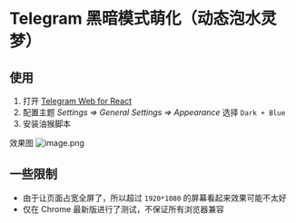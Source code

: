 # Telegram 黑暗模式萌化（动态泡水灵梦）

## 使用

1. 打开 [Telegram Web for React](https://evgeny-nadymov.github.io/telegram-react/)
2. 配置主题 _Settings => General Settings => Appearance_ 选择 `Dark + Blue`
3. 安装油猴脚本

效果图
![image.png](https://i.loli.net/2020/03/20/8fslMB2QpqN5HRi.png)

## 一些限制

- 由于让页面占宽全屏了，所以超过 `1920*1080` 的屏幕看起来效果可能不太好
- 仅在 Chrome 最新版进行了测试，不保证所有浏览器兼容
